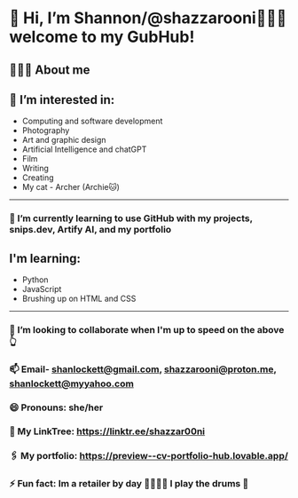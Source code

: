 # 👋 Hi, I’m Shannon/@shazzarooni👩🏻‍💻 welcome to my GubHub!

## 👩🏻‍🏫 About me

## 👀 I’m interested in:

- Computing and software development
- Photography
- Art and graphic design
- Artificial Intelligence and chatGPT
- Film
- Writing
- Creating
- My cat - Archer (Archie🐱)
  
---

### 🌱 I’m currently learning to use GitHub with my projects, snips.dev, Artify AI, and my portfolio

## I'm learning:

- Python
- JavaScript
- Brushing up on HTML and CSS

---

### 💞️ I’m looking to collaborate when I'm up to speed on the above 👆

### 📫 Email- shanlockett@gmail.com, shazzarooni@proton.me, shanlockett@myyahoo.com

### 😄 Pronouns: she/her
### 🔗 My LinkTree: https://linktr.ee/shazzar00ni
### 🖇️ My portfolio: https://preview--cv-portfolio-hub.lovable.app/
### ⚡ Fun fact: Im a retailer by day 💁🏻‍♀️😀 I play the drums 🥁 

<!---
shazzar00ni/shazzar00ni is a ✨ special ✨ repository because its `README.md` (this file) appears on your GitHub profile.
You can click the Preview link to take a look at your changes.
--->
